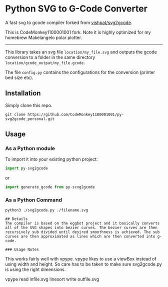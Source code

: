 # Python SVG to G-Code Converter
A fast svg to gcode compiler forked from [vishpat/svg2gcode](https://github.com/vishpat/svg2gcode).

This is CodeMonkey1100001001 fork. Note it is highly optimized for my homebrew Makelangelo polar plotter.

--------------

This library takes an svg file `location/my_file.svg` and outputs the gcode conversion to a folder in the same directory `location/gcode_output/my_file.gcode`.

The file `config.py` contains the configurations for the conversion (printer bed size etc).

## Installation
Simply clone this repo.
```
git clone https://github.com/CodeMonkey1100001001/py-svg2gcode_personal.git
```

## Usage
### As a Python module
To import it into your existing python project:
```python
import py-svg2gcode
```
or
```python
import generate_gcode from py-scvg2gcode
```
### As a Python Command
```
python3 ./svg2gcode.py ./filename.svg

## Details
The compiler is based on the eggbot project and it basically converts all of the SVG shapes into bezier curves. The bezier curves are then recursively sub divided until desired smoothness is achieved. The sub curves are then approximated as lines which are then converted into g-code.

### Usage Notes

```
This works fairly well with vpype. vpype likes to use a viewBox instead of using width and height. So care has to be taken to make sure svg2gcode.py is using the right dimensions.

vpype read infile.svg linesort write outfile.svg 

```
